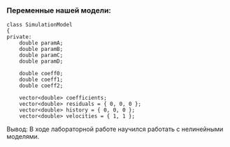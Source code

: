 ### Переменные нашей модели:
```
class SimulationModel
{
private:
    double paramA;
    double paramB;
    double paramC;
    double paramD;

    double coeff0;
    double coeff1;
    double coeff2;

    vector<double> coefficients;
    vector<double> residuals = { 0, 0, 0 };
    vector<double> history = { 0, 0, 0 };
    vector<double> velocities = { 1, 1 };
```

Вывод: В ходе лабораторной работе научился работать с нелинейными моделями.
